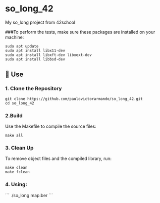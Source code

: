# so_long_42
My so_long project from 42school

###To perform the tests, make sure these packages are installed on your machine:
```
sudo apt update
sudo apt install libx11-dev
sudo apt install libxft-dev libxext-dev
sudo apt install libbsd-dev
```

## 🚀 Use
### 1. Clone the Repository
```
git clone https://github.com/paulovictorarmando/so_long_42.git
cd so_long_42
```
### 2.Build
Use the Makefile to compile the source files:
```
make all
```
### 3. Clean Up
To remove object files and the compiled library, run:
```
make clean
make fclean
```
### 4. Using:
´´´
./so_long map.ber
´´´
###
